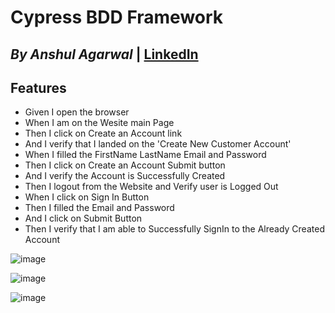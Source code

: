 # Cypress BDD Framework

## _By Anshul Agarwal_ | [LinkedIn](https://www.linkedin.com/in/anshulagarwal30/)

## Features

- Given I open the browser
- When I am on the Wesite main Page
- Then I click on Create an Account link
- And I verify that I landed on the 'Create New Customer Account'
- When I filled the FirstName LastName Email and Password 
- Then I click on Create an Account Submit button
- And I verify the Account is Successfully Created 
- Then I logout from the Website and Verify user is Logged Out
- When I click on Sign In Button
- Then I filled the Email and Password 
- And I click on Submit Button 
- Then I verify that I am able to Successfully SignIn to the Already Created Account

![image](https://github.com/user-attachments/assets/f404f0e9-afbb-4210-be30-e65412912551)

![image](https://github.com/user-attachments/assets/80ae6d2e-3b93-453a-b949-eda9f6fe27d3)

![image](https://github.com/user-attachments/assets/e3319192-15cb-49c1-a4a9-7d27b3e5de77)



